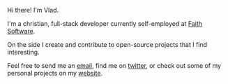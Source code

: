 Hi there! I'm Vlad.

I'm a christian, full-stack developer currently self-employed at [Faith Software](https://faith.software).

On the side I create and contribute to open-source projects that I find interesting.

Feel free to send me an [email](mailto:vlad.cuciureanu@pm.me), find me on [twitter](https://twitter.com/VladCuciureanu_), or check out some of my personal projects on my [website](https://vladcuciureanu.com).

